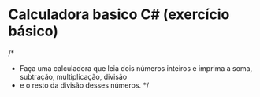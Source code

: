 # Calculadora basico C# (exercício básico)
/*
 * Faça uma calculadora que leia dois números inteiros e imprima a soma, subtração, multiplicação, divisão 
 * e o resto da divisão desses números.
 */
